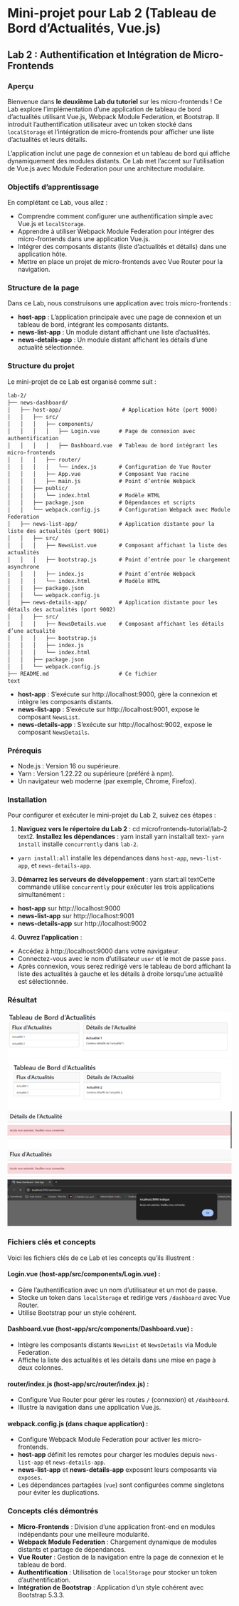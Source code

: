 # Mini-projet pour Lab 2 (Tableau de Bord d’Actualités, Vue.js)

## Lab 2 : Authentification et Intégration de Micro-Frontends
### Aperçu
Bienvenue dans **le deuxième Lab du tutoriel** sur les micro-frontends ! Ce Lab explore l’implémentation d’une application de tableau de bord d’actualités utilisant Vue.js, Webpack Module Federation, et Bootstrap. Il introduit l’authentification utilisateur avec un token stocké dans `localStorage` et l’intégration de micro-frontends pour afficher une liste d’actualités et leurs détails.

L’application inclut une page de connexion et un tableau de bord qui affiche dynamiquement des modules distants. Ce Lab met l’accent sur l’utilisation de Vue.js avec Module Federation pour une architecture modulaire.

### Objectifs d’apprentissage
En complétant ce Lab, vous allez :
- Comprendre comment configurer une authentification simple avec Vue.js et `localStorage`.
- Apprendre à utiliser Webpack Module Federation pour intégrer des micro-frontends dans une application Vue.js.
- Intégrer des composants distants (liste d’actualités et détails) dans une application hôte.
- Mettre en place un projet de micro-frontends avec Vue Router pour la navigation.

### Structure de la page

Dans ce Lab, nous construisons une application avec trois micro-frontends :
- **host-app** : L’application principale avec une page de connexion et un tableau de bord, intégrant les composants distants.
- **news-list-app** : Un module distant affichant une liste d’actualités.
- **news-details-app** : Un module distant affichant les détails d’une actualité sélectionnée.

### Structure du projet
Le mini-projet de ce Lab est organisé comme suit :
```
lab-2/
├── news-dashboard/
│   ├── host-app/                   # Application hôte (port 9000)
│   │   ├── src/
│   │   │   ├── components/
│   │   │   │   ├── Login.vue      # Page de connexion avec authentification
│   │   │   │   ├── Dashboard.vue  # Tableau de bord intégrant les micro-frontends
│   │   │   ├── router/
│   │   │   │   └── index.js       # Configuration de Vue Router
│   │   │   ├── App.vue            # Composant Vue racine
│   │   │   ├── main.js            # Point d’entrée Webpack
│   │   ├── public/
│   │   │   └── index.html         # Modèle HTML
│   │   ├── package.json           # Dépendances et scripts
│   │   └── webpack.config.js      # Configuration Webpack avec Module Federation
│   ├── news-list-app/             # Application distante pour la liste des actualités (port 9001)
│   │   ├── src/
│   │   │   ├── NewsList.vue       # Composant affichant la liste des actualités
│   │   │   ├── bootstrap.js       # Point d’entrée pour le chargement asynchrone
│   │   │   ├── index.js           # Point d’entrée Webpack
│   │   │   └── index.html         # Modèle HTML
│   │   ├── package.json
│   │   └── webpack.config.js
│   ├── news-details-app/          # Application distante pour les détails des actualités (port 9002)
│   │   ├── src/
│   │   │   ├── NewsDetails.vue    # Composant affichant les détails d’une actualité
│   │   │   ├── bootstrap.js
│   │   │   ├── index.js
│   │   │   └── index.html
│   │   ├── package.json
│   │   └── webpack.config.js
├── README.md                      # Ce fichier
text
```
- **host-app** : S’exécute sur http://localhost:9000, gère la connexion et intègre les composants distants.
- **news-list-app** : S’exécute sur http://localhost:9001, expose le composant `NewsList`.
- **news-details-app** : S’exécute sur http://localhost:9002, expose le composant `NewsDetails`.

### Prérequis
- Node.js : Version 16 ou supérieure.
- Yarn : Version 1.22.22 ou supérieure (préféré à npm).
- Un navigateur web moderne (par exemple, Chrome, Firefox).

### Installation
Pour configurer et exécuter le mini-projet du Lab 2, suivez ces étapes :

1. **Naviguez vers le répertoire du Lab 2** :
cd microfrontends-tutorial/lab-2
text2. **Installez les dépendances** :
yarn install
yarn install:all
text- `yarn install` installe `concurrently` dans `lab-2`.
- `yarn install:all` installe les dépendances dans `host-app`, `news-list-app`, et `news-details-app`.

3. **Démarrez les serveurs de développement** :
yarn start:all
textCette commande utilise `concurrently` pour exécuter les trois applications simultanément :
- **host-app** sur http://localhost:9000
- **news-list-app** sur http://localhost:9001
- **news-details-app** sur http://localhost:9002

4. **Ouvrez l’application** :
- Accédez à http://localhost:9000 dans votre navigateur.
- Connectez-vous avec le nom d’utilisateur `user` et le mot de passe `pass`.
- Après connexion, vous serez redirigé vers le tableau de bord affichant la liste des actualités à gauche et les détails à droite lorsqu’une actualité est sélectionnée.

### Résultat
<img src="./images/img_1.png" alt="Capture d’écran" style="max-width: 100%; height: auto;" />

<img src="./images/img_2.png" alt="Capture d’écran" style="max-width: 100%; height: auto;" />

<img src="./images/img_3.png" alt="Capture d’écran" style="max-width: 100%; height: auto;" />

<img src="./images/img_4.png" alt="Capture d’écran" style="max-width: 100%; height: auto;" />
<img src="./images/img_5.png" alt="Capture d’écran" style="max-width: 100%; height: auto;" />


### Fichiers clés et concepts
Voici les fichiers clés de ce Lab et les concepts qu’ils illustrent :

#### Login.vue (host-app/src/components/Login.vue) :
- Gère l’authentification avec un nom d’utilisateur et un mot de passe.
- Stocke un token dans `localStorage` et redirige vers `/dashboard` avec Vue Router.
- Utilise Bootstrap pour un style cohérent.

#### Dashboard.vue (host-app/src/components/Dashboard.vue) :
- Intègre les composants distants `NewsList` et `NewsDetails` via Module Federation.
- Affiche la liste des actualités et les détails dans une mise en page à deux colonnes.

#### router/index.js (host-app/src/router/index.js) :
- Configure Vue Router pour gérer les routes `/` (connexion) et `/dashboard`.
- Illustre la navigation dans une application Vue.js.

#### webpack.config.js (dans chaque application) :
- Configure Webpack Module Federation pour activer les micro-frontends.
- **host-app** définit les remotes pour charger les modules depuis `news-list-app` et `news-details-app`.
- **news-list-app** et **news-details-app** exposent leurs composants via `exposes`.
- Les dépendances partagées (`vue`) sont configurées comme singletons pour éviter les duplications.

### Concepts clés démontrés
- **Micro-Frontends** : Division d’une application front-end en modules indépendants pour une meilleure modularité.
- **Webpack Module Federation** : Chargement dynamique de modules distants et partage de dépendances.
- **Vue Router** : Gestion de la navigation entre la page de connexion et le tableau de bord.
- **Authentification** : Utilisation de `localStorage` pour stocker un token d’authentification.
- **Intégration de Bootstrap** : Application d’un style cohérent avec Bootstrap 5.3.3.